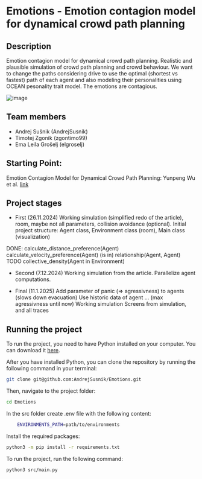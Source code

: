# Emotions - Emotion contagion model for dynamical crowd path planning

## Description
Emotion contagion model for dynamical crowd path
planning. Realistic and plausible simulation of crowd path planning and crowd behaviour. We want to change the paths considering drive to use the optimal (shortest vs fastest) path of each agent and also modeling their personalities using OCEAN pesonality trait model. The emotions are contagious.

![image](https://github.com/user-attachments/assets/1d281391-d3cb-4baa-925e-7d3fb1d7da3d)


## Team members
* Andrej Sušnik (AndrejSusnik)
* Timotej Zgonik (zgontimo99)
* Ema Leila Grošelj (elgroselj)

  
## Starting Point:
Emotion Contagion Model for Dynamical Crowd Path Planning: Yunpeng Wu et al. [link](https://doi.org/10.53941/ijndi.2024.100014)

## Project stages
* First (26.11.2024)
Working simulation (simplified redo of the article), room, maybe not all parameters, collision avoidance (optional).
Initial project structure: Agent class, Environment class (room), Main class (visualization)

DONE:
calculate_distance_preference(Agent)
calculate_velocity_preference(Agent)
(is in) relationship(Agent, Agent) TODO
collective_density(Agent in Environment)


* Second (7.12.2024)
Working simulation from the article. Parallelize agent computations.

* Final (11.1.2025)
Add parameter of panic (=> agressivness) to agents (slows down evacuation)
Use historic data of agent ... (max agressivness until now)
Working simulation
Screens from simulation, and all traces


## Running the project
To run the project, you need to have Python installed on your computer. You can download it [here](https://www.python.org/downloads/).

After you have installed Python, you can clone the repository by running the following command in your terminal:
```bash
git clone git@github.com:AndrejSusnik/Emotions.git
```

Then, navigate to the project folder:
```bash
cd Emotions
```

In the src folder create .env file with the following content:
```bash
    ENVIRONMENTS_PATH=path/to/environments
```


Install the required packages:
```bash
python3 -m pip install -r requirements.txt
```

To run the project, run the following command:
```bash
python3 src/main.py
```